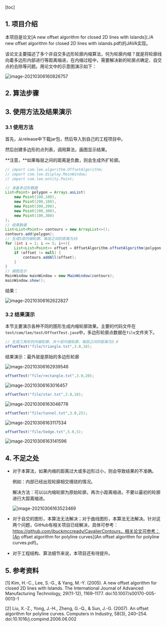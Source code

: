 [toc]

## 1. 项目介绍

本项目是论文[A new offset algorithm for closed 2D lines with Islands](./A new offset algorithm for closed 2D lines with islands.pdf)的JAVA实现。

该论文主要描述了多个非自交多边形轮廓内缩算法，何为轮廓内缩？就是将轮廓线向着多边形内部进行等距离缩进，在内缩过程中，需要解决新的轮廓点确定、自交点的去除等问题。用论文中的示意图演示如下：

![image-20210306160826757](img/README/image-20210306160826757.png)



## 2. 算法步骤





## 3. 使用方法及结果演示

### 3.1 使用方法

首先，从release中下载jar包，然后导入到自己的工程项目中。

然后创建多边形的点列表，调用算法，画图显示结果。

**注意，**如果每层之间的距离是负数，则会生成外扩轮廓。

```java
// import com.lee.algorithm.OffsetAlgorithm;
// import com.lee.display.MainWindow;
// import com.lee.entity.Point;

// 准备多边形数据
List<Point> polygon = Arrays.asList(
    new Point(100,100),
    new Point(200,100),
    new Point(300,200),
    new Point(200,300),
    new Point(100,300)
);
// 结果数据
List<List<Point>> contours = new ArrayList<>();
contours.add(polygon);
// 生成5层内缩轮廓，每层之间的距离为10
for (int i = 1; i <= 5; i++){
    List<List<Point>> offset = OffsetAlgorithm.offsetAlgorithm(polygon, 10*i);
    if (offset != null) {
        contours.addAll(offset);
    }
}
// 画图显示
MainWindow mainWindow = new MainWindow(contours);
mainWindow.show();
```

结果：

![image-20210306162622827](img/README/image-20210306162622827.png)

### 3.2 结果演示

本节主要演示各种不同的图形生成内缩轮廓效果。主要的代码文件在`test/com/lee/test/OffsetTest.java`中，多边形轮廓点数据在`file`文件夹下。

```java
// 生成三角形的内缩轮廓，共十层内缩轮廓，每层之间的距离为3.0 
offsetTest("file/triangle.txt",3.0,10);
```

结果演示：最外层是原始的多边形轮廓

![image-20210306162939546](img/README/image-20210306162939546.png)

```java
offsetTest("file/rectangle.txt",3.0,20);
```

![image-20210306163016457](img/README/image-20210306163016457.png)



```java
offsetTest("file/star.txt",3.0,10);
```

![image-20210306163048778](img/README/image-20210306163048778.png)

```java
offsetTest("file/tunnel.txt",3.0,25);
```

![image-20210306163117534](img/README/image-20210306163117534.png)

```java
offsetTest("file/5edge.txt",5.0,5);
```

![image-20210306163141596](img/README/image-20210306163141596.png)



## 4. 不足之处

- 对于本算法，如果内缩的距离过大或多边形过小，则会导致结果的不准确。

  例如：内部已经出现轮廓相交缠绕的情况。

  解决方法：可以以内缩轮廓为原始轮廓，再次小距离缩进。不要以最初的轮廓进行大距离缩进。

  ![image-20210306163523469](img/README/image-20210306163523469.png)

- 对于自交的图形，本算法无法解决；对于曲线图形，本算法无法解决。针对这两个问题，GitHub有相关项目已经解决，具体可参考：https://github.com/jbuckmccready/CavalierContours，相关论文可参考：[An offset algorithm for polyline curves](An offset algorithm for polyline curves.pdf)。
- 对于工程结构、算法细节来说，本项目还有待提升。



## 5. 参考资料

[1] Kim, H.-C., Lee, S.-G., & Yang, M.-Y. (2005). A new offset algorithm for closed 2D lines with Islands. The International Journal of Advanced Manufacturing Technology, 29(11-12), 1169–1177. doi:10.1007/s00170-005-0013-1

[2] Liu, X.-Z., Yong, J.-H., Zheng, G.-Q., & Sun, J.-G. (2007). An offset algorithm for polyline curves. Computers in Industry, 58(3), 240–254. doi:10.1016/j.compind.2006.06.002